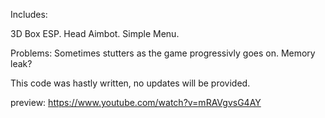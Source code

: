 Includes:

3D Box ESP.
Head Aimbot.
Simple Menu.

Problems:
Sometimes stutters as the game progressivly goes on. Memory leak?

This code was hastly written, no updates will be provided.

preview: https://www.youtube.com/watch?v=mRAVgvsG4AY

